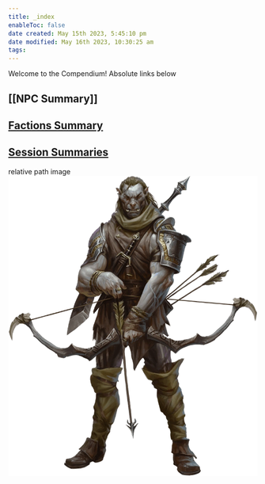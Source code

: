 ```yaml
---
title: _index
enableToc: false
date created: May 15th 2023, 5:45:10 pm
date modified: May 16th 2023, 10:30:25 am
tags: 
---
```


Welcome to the Compendium!
Absolute links below

## [[NPC Summary]]


## [Factions Summary](Factions%20Summary.md)

## [Session Summaries](Session%20Summaries.md)

relative path image
![](attachments/Ziraj.png)
